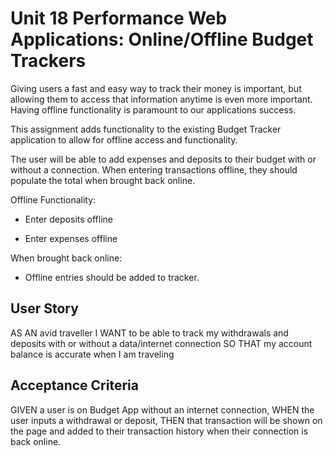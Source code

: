 # Unit 18 Performance Web Applications: Online/Offline Budget Trackers

Giving users a fast and easy way to track their money is important, but allowing them to access that information anytime is even more important. Having offline functionality is paramount to our applications success.

This assignment adds functionality to the existing Budget Tracker application to allow for offline access and functionality.

The user will be able to add expenses and deposits to their budget with or without a connection. When entering transactions offline, they should populate the total when brought back online.

Offline Functionality:

  * Enter deposits offline

  * Enter expenses offline

When brought back online:

  * Offline entries should be added to tracker.

## User Story
AS AN avid traveller
I WANT to be able to track my withdrawals and deposits with or without a data/internet connection
SO THAT my account balance is accurate when I am traveling

## Acceptance Criteria
GIVEN a user is on Budget App without an internet connection,
WHEN the user inputs a withdrawal or deposit,
THEN that transaction will be shown on the page and added to their transaction history when their connection is back online.
